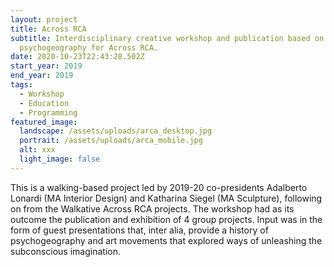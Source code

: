 ```yaml
---
layout: project
title: Across RCA
subtitle: Interdisciplinary creative workshop and publication based on
  psychogeography for Across RCA.
date: 2020-10-23T22:43:28.502Z
start_year: 2019
end_year: 2019
tags:
  - Workshop
  - Education
  - Programming
featured_image:
  landscape: /assets/uploads/arca_desktop.jpg
  portrait: /assets/uploads/arca_mobile.jpg
  alt: xxx
  light_image: false
---
```

This is a walking-based project led by 2019-20 co-presidents Adalberto Lonardi (MA Interior Design) and Katharina Siegel (MA Sculpture), following on from the Walkative Across RCA projects. The workshop had as its outcome the publication and exhibition of 4 group projects. Input was in the form of guest presentations that, inter alia, provide a history of psychogeography and art movements that explored ways of unleashing the subconscious imagination.